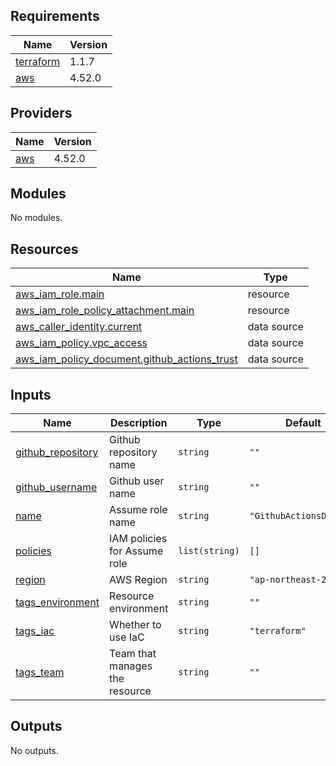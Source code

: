 <!-- BEGINNING OF PRE-COMMIT-TERRAFORM DOCS HOOK -->
## Requirements

| Name | Version |
|------|---------|
| <a name="requirement_terraform"></a> [terraform](#requirement\_terraform) | 1.1.7 |
| <a name="requirement_aws"></a> [aws](#requirement\_aws) | 4.52.0 |

## Providers

| Name | Version |
|------|---------|
| <a name="provider_aws"></a> [aws](#provider\_aws) | 4.52.0 |

## Modules

No modules.

## Resources

| Name | Type |
|------|------|
| [aws_iam_role.main](https://registry.terraform.io/providers/hashicorp/aws/4.52.0/docs/resources/iam_role) | resource |
| [aws_iam_role_policy_attachment.main](https://registry.terraform.io/providers/hashicorp/aws/4.52.0/docs/resources/iam_role_policy_attachment) | resource |
| [aws_caller_identity.current](https://registry.terraform.io/providers/hashicorp/aws/4.52.0/docs/data-sources/caller_identity) | data source |
| [aws_iam_policy.vpc_access](https://registry.terraform.io/providers/hashicorp/aws/4.52.0/docs/data-sources/iam_policy) | data source |
| [aws_iam_policy_document.github_actions_trust](https://registry.terraform.io/providers/hashicorp/aws/4.52.0/docs/data-sources/iam_policy_document) | data source |

## Inputs

| Name | Description | Type | Default | Required |
|------|-------------|------|---------|:--------:|
| <a name="input_github_repository"></a> [github\_repository](#input\_github\_repository) | Github repository name | `string` | `""` | no |
| <a name="input_github_username"></a> [github\_username](#input\_github\_username) | Github user name | `string` | `""` | no |
| <a name="input_name"></a> [name](#input\_name) | Assume role name | `string` | `"GithubActionsDeploy"` | no |
| <a name="input_policies"></a> [policies](#input\_policies) | IAM policies for Assume role | `list(string)` | `[]` | no |
| <a name="input_region"></a> [region](#input\_region) | AWS Region | `string` | `"ap-northeast-2"` | no |
| <a name="input_tags_environment"></a> [tags\_environment](#input\_tags\_environment) | Resource environment | `string` | `""` | no |
| <a name="input_tags_iac"></a> [tags\_iac](#input\_tags\_iac) | Whether to use IaC | `string` | `"terraform"` | no |
| <a name="input_tags_team"></a> [tags\_team](#input\_tags\_team) | Team that manages the resource | `string` | `""` | no |

## Outputs

No outputs.
<!-- END OF PRE-COMMIT-TERRAFORM DOCS HOOK -->
